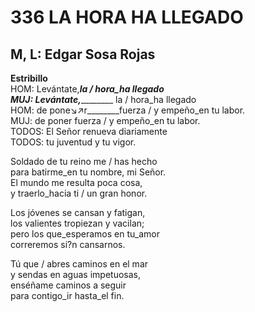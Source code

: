 # 336 LA HORA HA LLEGADO

## M, L:  Edgar Sosa Rojas

**Estribillo**  
HOM: Levántate,_________la / hora_ha llegado  
MUJ: Levántate,_________________ la / hora_ha llegado  
HOM: de pone↘↗r________fuerza / y empeño_en tu labor.  
MUJ: de poner fuerza / y empeño_en tu labor.  
TODOS: El Señor renueva diariamente  
TODOS: tu juventud y tu vigor.  
  

Soldado de tu reino me / has hecho  
para batirme_en tu nombre, mi Señor.  
El mundo me resulta poca cosa,  
y traerlo_hacia ti / un gran honor.  

Los jóvenes se cansan y fatigan,  
los valientes tropiezan y vacilan;  
pero los que_esperamos en tu_amor  
correremos si?n cansarnos.  

Tú que / abres caminos en el mar  
y sendas en aguas impetuosas,  
enséñame caminos a seguir  
para contigo_ir hasta_el fin.  

